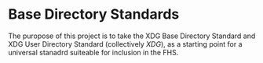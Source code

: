 # Base Directory Standards

The puropose of this project is to take the XDG Base
Directory Standard and XDG User Directory Standard 
(collectively *XDG*), as a starting point for a 
universal stanadrd suiteable for inclusion in the FHS.

